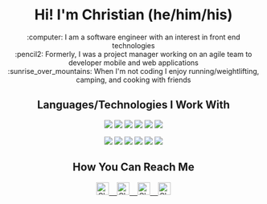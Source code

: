 <h1 align='center'> Hi! I'm Christian (he/him/his) </h1>

<p align='center'>
 :computer: I am a software engineer with an interest in front end technologies<br>
 :pencil2: Formerly, I was a project manager working on an agile team to developer mobile and web applications<br>
 :sunrise_over_mountains: When I'm not coding I enjoy running/weightlifting, camping, and cooking with friends<br>
</p>

<h2 align='center'> Languages/Technologies I Work With </h2>

<p align='center'>
  <img src="https://img.shields.io/badge/React-20232A?style=for-the-badge&logo=react&logoColor=61DAFB" />
  <img src="https://img.shields.io/badge/React_Native-20232A?style=for-the-badge&logo=react&logoColor=61DAFB" />
  <img src="https://img.shields.io/badge/next.js-000000?style=for-the-badge&logo=nextdotjs&logoColor=white" />
  <img src="https://img.shields.io/badge/Redux-593D88?style=for-the-badge&logo=redux&logoColor=white" />
  <img src="https://img.shields.io/badge/Expo-1B1F23?style=for-the-badge&logo=expo&logoColor=white" />
  <img src="https://img.shields.io/badge/Node.js-339933?style=for-the-badge&logo=nodedotjs&logoColor=white" />
</p>
<p align='center'>
  <img src="https://img.shields.io/badge/Express.js-000000?style=for-the-badge&logo=express&logoColor=white" />
  <img src="https://img.shields.io/badge/PostgreSQL-316192?style=for-the-badge&logo=postgresql&logoColor=white" />
  <img src="https://img.shields.io/badge/MySQL-005C84?style=for-the-badge&logo=mysql&logoColor=white" />
  <img src="https://img.shields.io/badge/Sequelize-52B0E7?style=for-the-badge&logo=Sequelize&logoColor=white" />
  <img src="https://img.shields.io/badge/Tailwind_CSS-38B2AC?style=for-the-badge&logo=tailwind-css&logoColor=white" />
  <img src="https://img.shields.io/badge/Bootstrap-563D7C?style=for-the-badge&logo=bootstrap&logoColor=white" />
</p>

<h2 align='center'> How You Can Reach Me </h2>

<p align='center'>
 <a href="mailto:christianwillanderson@gmail.com">
   <img alt="Christian Email" width="25px" src="https://user-images.githubusercontent.com/9847400/156404070-7a03bcfc-6fa8-4315-8e4c-b8c3dc5324b3.png" />&nbsp;&nbsp;&nbsp;
  </a>
  
  <a href="https://www.linkedin.com/in/christian-anderson-pgh/">
   <img alt="Christian LinkedIn" width="25px" src="https://user-images.githubusercontent.com/9847400/156402952-f154fc31-807d-499d-95c4-8cd2df7c8cdd.png" />&nbsp;&nbsp;&nbsp;
  </a>
  
  <a href="https://www.instagram.com/somecallmehans/">
    <img alt="Christian Instagram" width="25px" src="https://user-images.githubusercontent.com/9847400/156403592-a39109e6-6dce-4169-8d84-984d41120d37.png" />&nbsp;&nbsp;&nbsp;
  </a>
  
  <a href="https://open.spotify.com/user/12181912590?si=db978a2f4c1c43a5">
    <img alt="Christian Spotify" width="25px" src="https://user-images.githubusercontent.com/9847400/156403797-bfa8d4bb-61ed-4f2a-ba37-2142e9f52e6b.png" />
  </a>
</p>


<!--
**somecallmehans/somecallmehans** is a ✨ _special_ ✨ repository because its `README.md` (this file) appears on your GitHub profile.

Here are some ideas to get you started:

- 🔭 I’m currently working on ...
- 🌱 I’m currently learning ...
- 👯 I’m looking to collaborate on ...
- 🤔 I’m looking for help with ...
- 💬 Ask me about ...
- 📫 How to reach me: ...
- 😄 Pronouns: ...
- ⚡ Fun fact: ...
-->
